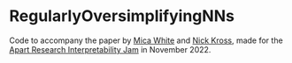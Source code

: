 # RegularlyOversimplifyingNNs
Code to accompany the paper by [Mica White](https://github.com/Botahamec) and [Nick Kross](https://github.com/nicholaskross), made for the [Apart Research Interpretability Jam](https://itch.io/jam/interpretability) in November 2022.
